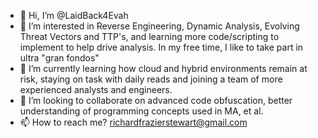 - 👋 Hi, I’m @LaidBack4Evah
- 👀 I’m interested in Reverse Engineering, Dynamic Analysis, Evolving Threat Vectors and TTP's, and learning more code/scripting to implement to help drive analysis. In my free time, I like to take part in ultra "gran fondos"
- 🌱 I’m currently learning how cloud and hybrid environments remain at risk, staying on task with daily reads and joining a team of more experienced analysts and engineers.
- 💞️ I’m looking to collaborate on advanced code obfuscation, better understanding of programming concepts used in MA, et al.
- 📫 How to reach me? richardfrazierstewart@gmail.com

<!---
LaidBack4Evah/LaidBack4Evah is a ✨ special ✨ repository because its `README.md` (this file) appears on your GitHub profile.
You can click the Preview link to take a look at your changes.
--->
